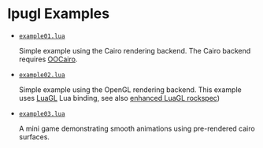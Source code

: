 # lpugl Examples


   * [`example01.lua`](./example01.lua)
     
     Simple example using the Cairo rendering backend. The Cairo backend 
     requires [OOCairo].


   * [`example02.lua`](./example02.lua)

     Simple example using the OpenGL rendering backend. This example
     uses [LuaGL] Lua binding, see also [enhanced LuaGL rockspec])   


   * [`example03.lua`](./example03.lua)

     A mini game demonstrating smooth animations using pre-rendered cairo
     surfaces.


[OOCairo]:                  https://luarocks.org/modules/osch/oocairo
[LuaGL]:                    https://luarocks.org/modules/blueowl04/opengl
[enhanced LuaGL rockspec]:  https://github.com/osch/luarocks-build-extended/blob/master/example/opengl-1.11-2.rockspec
